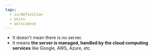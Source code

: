 ```yaml
---
tags:
  - is/definition
  - on/cs
  - on/science
---
```

- It doesn't mean there is no server.
- It means **the server is managed, handled by the cloud computing services** like Google, AWS, Azure, etc.